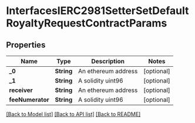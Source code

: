 # InterfacesIERC2981SetterSetDefaultRoyaltyRequestContractParams

## Properties
Name | Type | Description | Notes
------------ | ------------- | ------------- | -------------
**_0** | **String** | An ethereum address | [optional] 
**_1** | **String** | A solidity uint96 | [optional] 
**receiver** | **String** | An ethereum address | [optional] 
**feeNumerator** | **String** | A solidity uint96 | [optional] 

[[Back to Model list]](../README.md#documentation-for-models) [[Back to API list]](../README.md#documentation-for-api-endpoints) [[Back to README]](../README.md)


